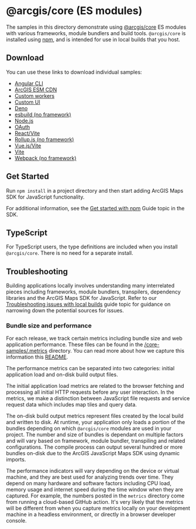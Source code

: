 # @arcgis/core (ES modules)

The samples in this directory demonstrate using [@arcgis/core](https://www.npmjs.com/package/@arcgis/core) ES modules with various frameworks, module bundlers and build tools. `@arcgis/core` is installed using [npm](https://docs.npmjs.com/downloading-and-installing-packages-locally), and is intended for use in local builds that you host.

## Download

You can use these links to download individual samples:

* [Angular CLI](https://esri.github.io/jsapi-resources/zips/core-sample-jsapi-angular-cli.zip)
* [ArcGIS ESM CDN](https://esri.github.io/jsapi-resources/zips/core-sample-jsapi-esm-cdn.zip)
* [Custom workers](https://esri.github.io/jsapi-resources/zips/core-sample-jsapi-custom-workers.zip)
* [Custom UI](https://esri.github.io/jsapi-resources/zips/core-sample-jsapi-custom-ui.zip)
* [Deno](https://esri.github.io/jsapi-resources/zips/core-sample-jsapi-deno.zip)
* [esbuild (no framework)](https://esri.github.io/jsapi-resources/zips/core-sample-esbuild.zip)
* [Node.js](https://esri.github.io/jsapi-resources/zips/core-sample-jsapi-node.zip)
* [OAuth](https://esri.github.io/jsapi-resources/zips/core-sample-jsapi-oauth.zip)
* [React/Vite](https://esri.github.io/jsapi-resources/zips/core-sample-jsapi-react.zip)
* [Rollup.js (no framework)](https://esri.github.io/jsapi-resources/zips/core-sample-rollup.zip)
* [Vue.js/Vite](https://esri.github.io/jsapi-resources/zips/core-sample-jsapi-vue.zip)
* [Vite](https://esri.github.io/jsapi-resources/zips/core-sample-jsapi-vite.zip)
* [Webpack (no framework)](https://esri.github.io/jsapi-resources/zips/core-sample-webpack.zip)

## Get Started

Run `npm install` in a project directory and then start adding ArcGIS Maps SDK for JavaScript functionality.

For additional information, see the [Get started with npm](https://developers.arcgis.com/javascript/latest/get-started-npm/#api) Guide topic in the SDK.

## TypeScript

For TypeScript users, the type definitions are included when you install `@arcgis/core`. There is no need for a separate install.

## Troubleshooting

Building applications locally involves understanding many interrelated pieces including frameworks, module bundlers, transpilers, dependency libraries and the ArcGIS Maps SDK for JavaScript. Refer to our [Troubleshooting issues with local builds](https://developers.arcgis.com/javascript/latest/troubleshooting/) guide topic for guidance on narrowing down the potential sources for issues.

### Bundle size and performance

For each release, we track certain metrics including bundle size and web application performance. These files can be found in the [/core-samples/.metrics](./.metrics/) directory. You can read more about how we capture this information this [README](../.github/scripts/README.md).

The performance metrics can be separated into two categories: initial application load and on-disk build output files.

The initial application load metrics are related to the browser fetching and processing all initial HTTP requests before any user interaction. In the metrics, we make a distinction between JavaScript file requests and service request data which includes map tiles and query data.

The on-disk build output metrics represent files created by the local build and written to disk. At runtime, your application only loads a portion of the bundles depending on which `@arcgis/core` modules are used in your project. The number and size of bundles is dependant on multiple factors and will vary based on framework, module bundler, transpiling and related configurations. The compile process can output several hundred or more bundles on-disk due to the ArcGIS JavaScript Maps SDK using dynamic imports. 

The performance indicators will vary depending on the device or virtual machine, and they are best used for analyzing trends over time. They depend on many hardware and software factors including CPU load, memory usage and internet speed during the time window when they are captured. For example, the numbers posted in the `metrics` directory come from running a cloud-based GitHub action. It's very likely that the metrics will be different from when you capture metrics locally on your development machine in a headless environment, or directly in a browser developer console.
